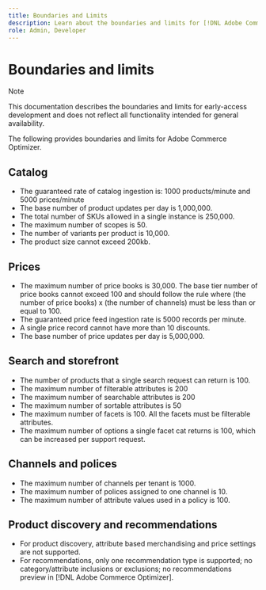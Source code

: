 ```yaml
---
title: Boundaries and Limits
description: Learn about the boundaries and limits for [!DNL Adobe Commerce Optimizer] to ensure it meets the needs of your business.
role: Admin, Developer
---
```

# Boundaries and limits

>[!NOTE]
>
>This documentation describes the boundaries and limits for early-access development and does not reflect all functionality intended for general availability.

The following provides boundaries and limits for Adobe Commerce Optimizer.

## Catalog

- The guaranteed rate of catalog ingestion is: 1000 products/minute and 5000 prices/minute
- The base number of product updates per day is 1,000,000.
- The total number of SKUs allowed in a single instance is 250,000. 
- The maximum number of scopes is 50.
- The number of variants per product is 10,000.
- The product size cannot exceed 200kb.

## Prices

- The maximum number of price books is 30,000. The base tier number of price books cannot exceed 100 and should follow the rule where (the number of price books) x (the number of channels) must be less than or equal to 100.
- The guaranteed price feed ingestion rate is 5000 records per minute. 
- A single price record cannot have more than 10 discounts.
- The base number of price updates per day is 5,000,000.

## Search and storefront

- The number of products that a single search request can return is 100.
- The maximum number of filterable attributes is 200
- The maximum number of searchable attributes is 200
- The maximum number of sortable attributes is 50
- The maximum number of facets is 100. All the facets must be filterable attributes.
- The maximum number of options a single facet cat returns is 100, which can be increased per support request.

## Channels and polices

- The maximum number of channels per tenant is 1000.
- The maximum number of polices assigned to one channel is 10.
- The maximum number of attribute values used in a policy is 100. 

## Product discovery and recommendations

- For product discovery, attribute based merchandising and price settings are not supported.
- For recommendations, only one recommendation type is supported; no category/attribute inclusions or exclusions; no recommendations preview in [!DNL Adobe Commerce Optimizer].
